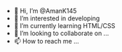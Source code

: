 - 👋 Hi, I’m @AmanK145
- 👀 I’m interested in developing
- 🌱 I’m currently learning HTML/CSS
- 💞️ I’m looking to collaborate on ...
- 📫 How to reach me ...

<!---
AmanK145/AmanK145 is a ✨ special ✨ repository because its `README.md` (this file) appears on your GitHub profile.
You can click the Preview link to take a look at your changes.
--->
